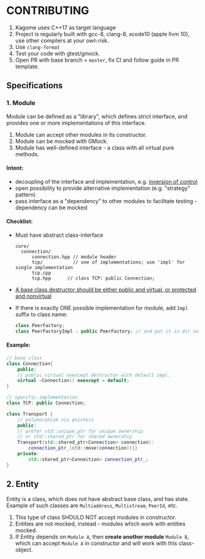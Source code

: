 # CONTRIBUTING

1. Kagome uses C++17 as target language
2. Project is regularly built with gcc-8, clang-8, xcode10 (apple llvm 10), use other compilers at your own risk.
2. Use `clang-format`
3. Test your code with gtest/gmock.
4. Open PR with base branch = `master`, fix CI and follow guide in PR template.


## Specifications

### 1. Module

Module can be defined as a "library", which defines strict interface, and provides one or more implementations of this interface.

1. Module can accept other modules in its constructor.
2. Module can be mocked with GMock.
3. Module has well-defined interface - a class with all virtual pure methods.


#### Intent:

- decoupling of the interface and implementation, e.g. [inversion of control](https://en.wikipedia.org/wiki/Inversion_of_control)
- open possibility to provide alternative implementation (e.g. "strategy" pattern)
- pass interface as a "dependency" to other modules to facilitate testing - dependency can be mocked


#### Checklist:

- Must have abstract class-interface
  ```
  core/
    connection/
        connection.hpp // module header
        tcp/           // one of implementations; use 'impl' for single implementation
        tcp.cpp
        tcp.hpp      // class TCP: public Connection;
  ```

- [A base class destructor should be either public and virtual, or protected and nonvirtual](https://github.com/isocpp/CppCoreGuidelines/blob/master/CppCoreGuidelines.md#c35-a-base-class-destructor-should-be-either-public-and-virtual-or-protected-and-nonvirtual)

- If there is exactly ONE possible implementation for module, add `Impl` suffix to class name:

  ```C++
  class PeerFactory;
  class PeerFactoryImpl : public PeerFactory; // and put it in dir named 'impl'
  ```



#### Example:

```C++
// base class
class Connection{
    public:
    // public virtual noexcept destructor with default impl.
    virtual ~Connection() noexcept = default;
}

// specific implementation
class TCP: public Connection;

class Transport {
    // polymorphism via pointers
    public:
    // prefer std::unique_ptr for unique ownership
    // or std::shared_ptr for shared ownership
    Transport(std::shared_ptr<Connection> connection):
        connection_ptr_(std::move(connection)){}
    private:
        std::shared_ptr<Connection> connection_ptr_;
}
```



## 2. Entity

Entity is a class, which does not have abstract base class, and has state. Example of such classes are `Multiaddress`, `Multistream`, `PeerId`, etc.

1. This type of class SHOULD NOT accept modules in constructor.
2. Entities are not mocked, instead - modules which work with entities mocked.
3. If Entity depends on `Module A`, then **create another module** `Module B`, which can accept `Module A` in constructor and will work with this class-object.
